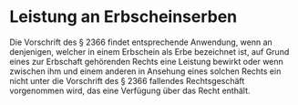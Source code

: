 # Leistung an Erbscheinserben

Die Vorschrift des § 2366 findet entsprechende Anwendung, wenn an denjenigen, welcher in einem Erbschein als Erbe bezeichnet ist, auf Grund eines zur Erbschaft gehörenden Rechts eine Leistung bewirkt oder wenn zwischen ihm und einem anderen in Ansehung eines solchen Rechts ein nicht unter die Vorschrift des § 2366 fallendes Rechtsgeschäft vorgenommen wird, das eine Verfügung über das Recht enthält.